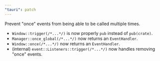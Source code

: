 ```yaml
---
"tauri": patch
---
```


Prevent "once" events from being able to be called multiple times.
* `Window::trigger(/*...*/)` is now properly `pub` instead of `pub(crate)`.
* `Manager::once_global(/*...*/)` now returns an `EventHandler`.
* `Window::once(/*...*/)` now returns an `EventHandler`.
* (internal) `event::Listeners::trigger(/*...*/)` now handles removing "once" events.
